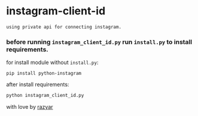 # instagram-client-id
` using private api for connecting instagram. `

### before running ` instagram_client_id.py ` run ` install.py ` to install requirements.

for install module without `install.py`:

``` terminal
pip install python-instagram
```

after install requirements:
``` python
python instagram_client_id.py
```

with love by [razyar](https://razyar.github.io)
